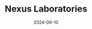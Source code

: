 ---  
layout: startup_page  
title: "Nexus Laboratories"  
id: "nexus.xyz"  
permalink: "/nexuslaboratoriesnexus.xyz06102024/"  
website: "https://www.nexus.xyz/"  
funding_round: "Series A"  
funding_amount: "$25M"  
investors: "Lightspeed Venture Partners, Pantera Capital, Dragonfly Capital, Faction Ventures, Blockchain Builders Fund"  
about: "Nexus Laboratories is a zero-knowledge cryptography company building the infrastructure for a verifiable world. Their core technology, the Nexus Zero Knowledge Machine, is an open-source virtual machine generating proofs for any computation, aiming to make zero-knowledge proofs accessible and cost-effective for developers."  
markets: "Cryptography, Decentralized Infrastructure, AI, Cybersecurity, Cloud Computing, Privacy-enhancing Technologies, Blockchain, Software Engineering, Web3"  
hq: "San Francisco, California, United States"  
founded_year: "2022"  
linkedin: "https://www.linkedin.com/company/nexus"  
twitter: "https://x.com/nexuslabs"  
instagram: ""  
facebook: ""  
crunchbase: "https://www.crunchbase.com/organization/nexus-laboratories"  
pitchbook: ""  

date_display: "10-Jun-2024"  
date: "2024-06-10"

# SEO Optimization  
meta_title: "Nexus Laboratories - Series A Funding ($25M)"  
meta_description: "Nexus Laboratories, Nexus Laboratories is a zero-knowledge cryptography company building the infrastructure for a verifiable world. Their core technology, the Nexus Zero ..."  
meta_keywords: "Nexus Laboratories, Cryptography, Decentralized Infrastructure, AI, Cybersecurity, Cloud Computing, Privacy-enhancing Technologies, Blockchain, Software Engineering, Web3, Series A funding"  
canonical_url: "https://startup.projectstartups.com/nexuslaboratoriesnexus.xyz06102024/"  
---